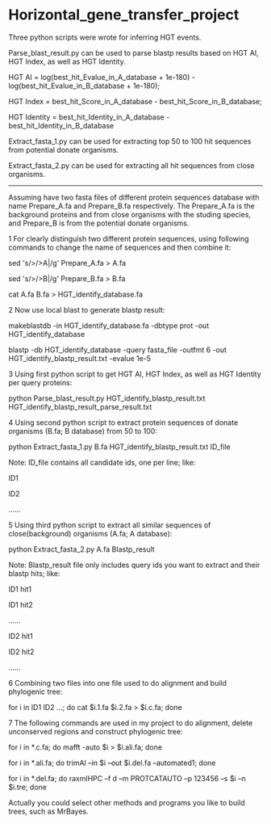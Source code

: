# Horizontal_gene_transfer_project
Three python scripts were wrote for inferring HGT events. 

Parse_blast_result.py can be used to parse blastp results based on HGT AI, HGT Index, as well as HGT Identity. 

HGT AI = log(best_hit_Evalue_in_A_database + 1e-180) - log(best_hit_Evalue_in_B_database + 1e-180);

HGT Index = best_hit_Score_in_A_database - best_hit_Score_in_B_database; 

HGT Identity = best_hit_Identity_in_A_database - best_hit_Identity_in_B_database

Extract_fasta_1.py can be used for extracting top 50 to 100 hit sequences from potential donate organisms.

Extract_fasta_2.py can be used for extracting all hit sequences from close organisms.

-------------------------------------------------------------------------------------------------------------------------------------

Assuming have two fasta files of different protein sequences database with name Prepare_A.fa and Prepare_B.fa respectively. The Prepare_A.fa is the background proteins and from close organisms with the studing species, and Prepare_B is from the potential donate organisms.  

1 For clearly distinguish two different protein sequences, using following commands to change the name of sequences and then combine it:

sed 's/>/>A|/g' Prepare_A.fa > A.fa

sed 's/>/>B|/g' Prepare_B.fa > B.fa

cat A.fa B.fa > HGT_identify_database.fa

2 Now use local blast to generate blastp result: 

makeblastdb -in HGT_identify_database.fa -dbtype prot -out HGT_identify_database

blastp -db HGT_identify_database -query fasta_file -outfmt 6 -out HGT_identify_blastp_result.txt -evalue 1e-5

3 Using first python script to get HGT AI, HGT Index, as well as HGT Identity per query proteins:

python Parse_blast_result.py HGT_identify_blastp_result.txt HGT_identify_blastp_result_parse_result.txt


4 Using second python script to extract protein sequences of donate organisms (B.fa; B database) from 50 to 100:

python Extract_fasta_1.py B.fa HGT_identify_blastp_result.txt ID_file

Note: ID_file contains all candidate ids, one per line; like:

ID1

ID2

……

5 Using third python script to extract all similar sequences of close(background) organisms (A.fa; A database):

python Extract_fasta_2.py A.fa Blastp_result

Note: Blastp_result file only includes query ids you want to extract and their blastp hits; like:

ID1 hit1

ID1 hit2

……

ID2 hit1

ID2 hit2

……

6 Combining two files into one file used to do alignment and build phylogenic tree:

for i in ID1 ID2 …; do cat $i.1.fa $i.2.fa > $i.c.fa; done

7 The following commands are used in my project to do alignment, delete unconserved regions and construct phylogenic tree:

for i in *.c.fa; do mafft -auto $i > $i.ali.fa; done

for i in *.ali.fa; do trimAI –in $i –out $i.del.fa –automated1; done

for i in *.del.fa; do raxmlHPC –f d –m PROTCATAUTO –p 123456 –s $i –n $i.tre; done

Actually you could select other methods and programs you like to build trees, such as MrBayes.
